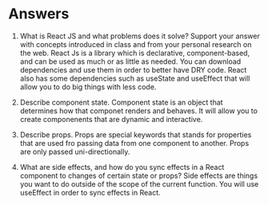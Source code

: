 # Answers

1. What is React JS and what problems does it solve? Support your answer with concepts introduced in class and from your personal research on the web.
    React Js is a library which is declarative, component-based, and can be used as much or as little as needed. You can download dependencies and use them in order to better have DRY code. React also has some dependencies such as useState and useEffect that will allow you to do big things with less code. 

2. Describe component state.
    Component state is an object that determines how that componet renders and behaves. It will allow you to create componenents that are dynamic and interactive.
3. Describe props.
    Props are special keywords that stands for properties that are used fro passing data from one component to another. Props are only passed uni-directionally.

4. What are side effects, and how do you sync effects in a React component to changes of certain state or props?
    Side effects are things you want to do outside of the scope of the current function. You will use useEffect in order to sync effects in React.
